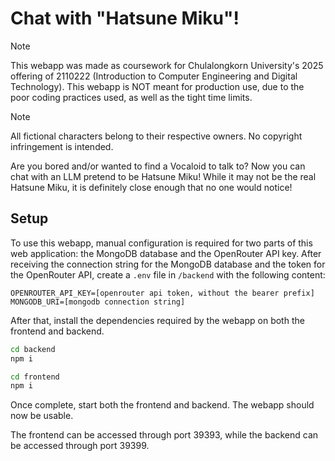 # Chat with "Hatsune Miku"!

> [!NOTE]
> This webapp was made as coursework for Chulalongkorn University's 2025 offering of 2110222 (Introduction to Computer Engineering and Digital Technology).
> This webapp is NOT meant for production use, due to the poor coding practices used, as well as the tight time limits.

> [!NOTE]
> All fictional characters belong to their respective owners. No copyright infringement is intended.

Are you bored and/or wanted to find a Vocaloid to talk to? 
Now you can chat with an LLM pretend to be Hatsune Miku! 
While it may not be the real Hatsune Miku, it is definitely close enough that no one would notice! 

## Setup
To use this webapp, manual configuration is required for two parts of this web application: the MongoDB database and the OpenRouter API key.
After receiving the connection string for the MongoDB database and the token for the OpenRouter API, create a `.env` file in `/backend` with the following content:
```
OPENROUTER_API_KEY=[openrouter api token, without the bearer prefix]
MONGODB_URI=[mongodb connection string]
```

After that, install the dependencies required by the webapp on both the frontend and backend.

```bash
cd backend
npm i
```

```bash
cd frontend
npm i
```

Once complete, start both the frontend and backend. The webapp should now be usable.

The frontend can be accessed through port 39393, while the backend can be accessed through port 39399.